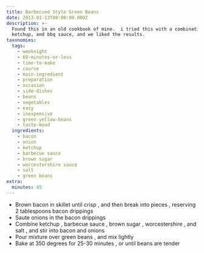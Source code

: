 ```yaml
---
title: Barbecued Style Green Beans
date: 2013-01-13T00:00:00.000Z
description: >-
  Found this in an old cookbook of mine.  i tried this with a combination of
  ketchup, and bbq sauce, and we liked the results.
taxonomies:
  tags:
    - weeknight
    - 60-minutes-or-less
    - time-to-make
    - course
    - main-ingredient
    - preparation
    - occasion
    - side-dishes
    - beans
    - vegetables
    - easy
    - inexpensive
    - green-yellow-beans
    - taste-mood
  ingredients:
    - bacon
    - onion
    - ketchup
    - barbecue sauce
    - brown sugar
    - worcestershire sauce
    - salt
    - green beans
extra:
  minutes: 45
---
```

 - Brown bacon in skillet until crisp , and then break into pieces , reserving 2 tablespoons bacon drippings
 - Saute onions in the bacon drippings
 - Combine ketchup , barbecue sauce , brown sugar , worcestershire , and salt , and stir into bacon and onions
 - Pour mixture over green beans , and mix lightly
 - Bake at 350 degrees for 25-30 minutes , or until beans are tender
